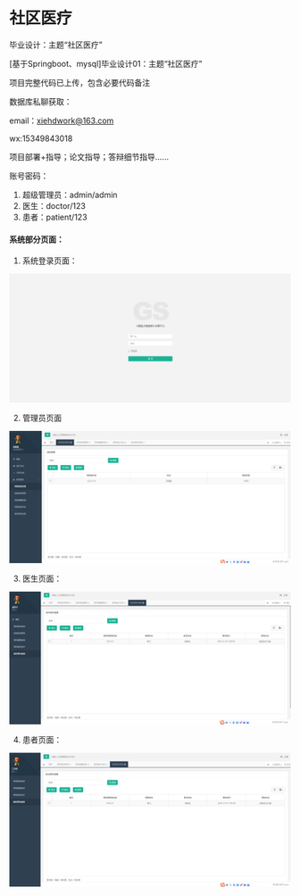 # 社区医疗

毕业设计：主题“社区医疗”

[基于Springboot、mysql]毕业设计01：主题“社区医疗”

项目完整代码已上传，包含必要代码备注



数据库私聊获取：

email：xiehdwork@163.com

wx:15349843018

项目部署+指导；论文指导；答辩细节指导......



账号密码：

1. 超级管理员：admin/admin
2. 医生：doctor/123
3. 患者：patient/123

#### 系统部分页面：

1. 系统登录页面：

![image.png](assets/image_login.png)

2. 管理员页面

![image.png](assets/image_admin.png)

3. 医生页面：

![image.png](assets/image_doc.png)

4. 患者页面：

![image.png](assets/image_patient.png)
